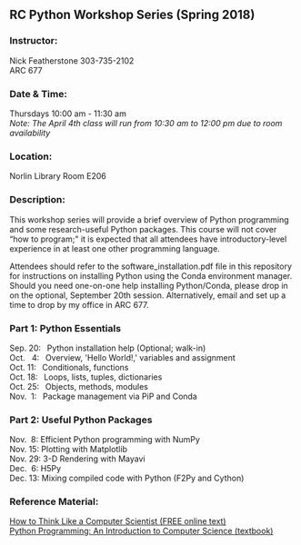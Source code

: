 ## RC Python Workshop Series (Spring 2018)

### Instructor:
Nick Featherstone 
303-735-2102  
ARC 677

### Date & Time:
Thursdays 10:00 am - 11:30 am  
*Note:  The April 4th class will run from 10:30 am to 12:00 pm due to room availability*

### Location:
Norlin Library Room E206  


### Description:  
This workshop series will provide a brief overview of Python programming and some research-useful Python packages. This course will not cover “how to program;"  it is expected that all attendees have introductory-level experience in at least one other programming language. 

Attendees should refer to the software_installation.pdf file in this repository for instructions on installing Python using the Conda environment manager.  Should you need one-on-one help installing Python/Conda, please drop in on the optional, September 20th session.  Alternatively, email and set up a time to drop by my office in ARC 677.

### Part 1:  Python Essentials
Sep. 20: &ensp;Python installation help (Optional; walk-in)  
Oct. &nbsp; 4: &ensp;Overview, 'Hello World!,' variables and assignment  
Oct. 11: &ensp;Conditionals, functions  
Oct. 18:  &ensp;Loops, lists, tuples, dictionaries  
Oct. 25:  &ensp;Objects, methods, modules  
Nov. &nbsp;1:  &ensp;Package management via PiP and Conda

### Part 2:  Useful Python Packages 
Nov. &nbsp;8:  Efficient Python programming with NumPy   
Nov. 15:  Plotting with Matplotlib    
Nov. 29:  3-D Rendering with Mayavi  
Dec. &nbsp;6:  H5Py  
Dec. 13:  Mixing compiled code with Python (F2Py and Cython)

### Reference Material:  
[How to Think Like a Computer Scientist (FREE online text)](http://openbookproject.net/thinkcs/python/english3e/)  
[Python Programming: An Introduction to Computer Science (textbook)](http://mcsp.wartburg.edu/zelle/python/)



